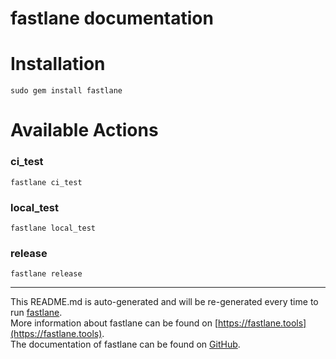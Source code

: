 fastlane documentation
================
# Installation
```
sudo gem install fastlane
```
# Available Actions
### ci_test
```
fastlane ci_test
```

### local_test
```
fastlane local_test
```

### release
```
fastlane release
```


----

This README.md is auto-generated and will be re-generated every time to run [fastlane](https://fastlane.tools).  
More information about fastlane can be found on [https://fastlane.tools](https://fastlane.tools).  
The documentation of fastlane can be found on [GitHub](https://github.com/fastlane/fastlane).